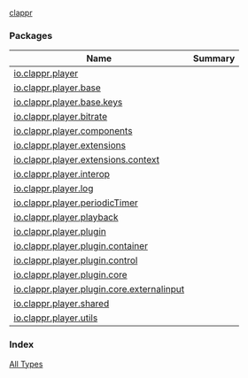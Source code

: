 [clappr](./index.md)

### Packages

| Name | Summary |
|---|---|
| [io.clappr.player](io.clappr.player/index.md) |  |
| [io.clappr.player.base](io.clappr.player.base/index.md) |  |
| [io.clappr.player.base.keys](io.clappr.player.base.keys/index.md) |  |
| [io.clappr.player.bitrate](io.clappr.player.bitrate/index.md) |  |
| [io.clappr.player.components](io.clappr.player.components/index.md) |  |
| [io.clappr.player.extensions](io.clappr.player.extensions/index.md) |  |
| [io.clappr.player.extensions.context](io.clappr.player.extensions.context/index.md) |  |
| [io.clappr.player.interop](io.clappr.player.interop/index.md) |  |
| [io.clappr.player.log](io.clappr.player.log/index.md) |  |
| [io.clappr.player.periodicTimer](io.clappr.player.periodic-timer/index.md) |  |
| [io.clappr.player.playback](io.clappr.player.playback/index.md) |  |
| [io.clappr.player.plugin](io.clappr.player.plugin/index.md) |  |
| [io.clappr.player.plugin.container](io.clappr.player.plugin.container/index.md) |  |
| [io.clappr.player.plugin.control](io.clappr.player.plugin.control/index.md) |  |
| [io.clappr.player.plugin.core](io.clappr.player.plugin.core/index.md) |  |
| [io.clappr.player.plugin.core.externalinput](io.clappr.player.plugin.core.externalinput/index.md) |  |
| [io.clappr.player.shared](io.clappr.player.shared/index.md) |  |
| [io.clappr.player.utils](io.clappr.player.utils/index.md) |  |

### Index

[All Types](alltypes/index.md)